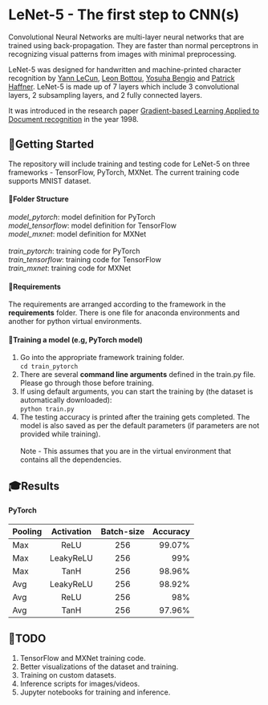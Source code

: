 # LeNet-5 - The first step to CNN(s)

Convolutional Neural Networks are multi-layer neural networks that are trained using back-propagation. They are faster than normal perceptrons in recognizing visual patterns from images with minimal preprocessing. 

LeNet-5 was designed for handwritten and machine-printed character recognition by [Yann LeCun](http://yann.lecun.com/), [Leon Bottou](https://leon.bottou.org/start), [Yosuha Bengio](https://yoshuabengio.org/) and [Patrick Haffner](https://www.linkedin.com/in/patrick-haffner-bbb386/).
LeNet-5 is made up of 7 layers which include 3 convolutional layers, 2 subsampling layers, and 2 fully connected layers. 

It was introduced in the research paper [Gradient-based Learning Applied to Document recognition](http://vision.stanford.edu/cs598_spring07/papers/Lecun98.pdf) in the year 1998. 

## 👏Getting Started
The repository will include training and testing code for LeNet-5 on three frameworks - TensorFlow, PyTorch, MXNet. The current training code supports MNIST dataset. 

#### 🧱Folder Structure
_model\_pytorch_: model definition for PyTorch<br>
_model\_tensorflow_: model definition for TensorFlow<br>
_model\_mxnet_: model definition for MXNet<br>
<br>
_train\_pytorch_: training code for PyTorch<br>
_train\_tensorflow_: training code for TensorFlow<br>
_train\_mxnet_: training code for MXNet<br>

#### 🛒Requirements
The requirements are arranged according to the framework in the **requirements** folder. There is one file for anaconda environments and another for python virtual environments.

#### 🚂Training a model (e.g, PyTorch model)
1. Go into the appropriate framework training folder. <br>
`cd train_pytorch`
2. There are several **command line arguments** defined in the train.py file. Please go through those before training. 
3. If using default arguments, you can start the training by (the dataset is automatically downloaded): <br>
`python train.py` 
4. The testing accuracy is printed after the training gets completed. The model is also saved as per the default parameters (if parameters are not provided while training).
<br><br>
Note - This assumes that you are in the virtual environment that contains all the dependencies.

## 🎓Results
#### PyTorch
| Pooling        | Activation           | Batch-size  | Accuracy |
| ------------- |:-------------:| :-----:| ------: |
| Max      | ReLU | 256 | 99.07% |
| Max      | LeakyReLU | 256 | 99% |
| Max      | TanH | 256 | 98.96% |
| Avg      | LeakyReLU | 256 | 98.92% |
| Avg      | ReLU | 256 | 98% |
| Avg      | TanH | 256 | 97.96% |

## 📝TODO
1. TensorFlow and MXNet training code.
2. Better visualizations of the dataset and training.
3. Training on custom datasets.
4. Inference scripts for images/videos.
5. Jupyter notebooks for training and inference. 

